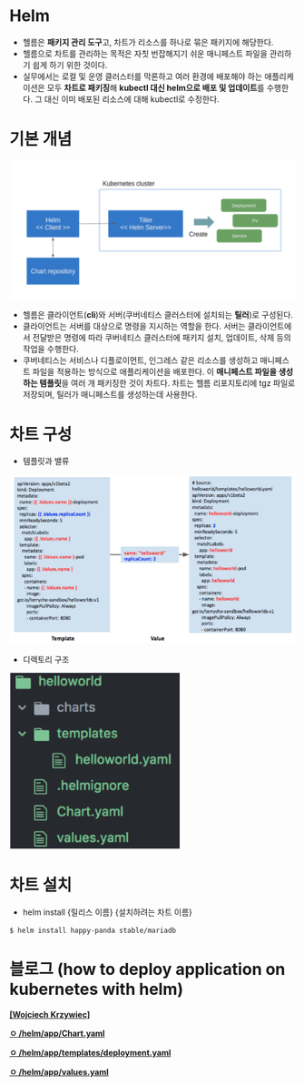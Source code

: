 Helm
=====

- 헬름은 **패키지 관리 도구**고, 차트가 리소스를 하나로 묶은 패키지에 해당한다. 
- 헬름으로 차트를 관리하는 목적은 자칫 번잡해지기 쉬운 매니페스트 파일을 관리하기 쉽게 하기 위한 것이다.
- 실무에서는 로컬 및 운영 클러스터를 막론하고 여러 환경에 배포해야 하는 애플리케이션은 모두 **차트로 패키징**해 **kubectl 대신 helm으로 배포 및 업데이트**를 수행한다. 그 대신 이미 배포된 리소스에 대해 kubectl로 수정한다.


기본 개념
=====

<img title="helm" src="./images/kubernetes/helm_basic.png" alt="helm" width="800px">

- 헬름은 클라이언트(**cli**)와 서버(쿠버네티스 클러스터에 설치되는 **틸러**)로 구성된다. 
- 클라이언트는 서버를 대상으로 명령을 지시하는 역할을 한다. 서버는 클라이언트에서 전달받은 명령에 따라 쿠버네티스 클러스터에 패키지 설치, 업데이트, 삭제 등의 작업을 수행한다.
- 쿠버네티스는 서비스나 디플로이먼트, 인그레스 같은 리소스를 생성하고 매니페스트 파일을 적용하는 방식으로 애플리케이션을 배포한다. 이 **매니페스트 파일을 생성하는 템플릿**을 여러 개 패키징한 것이 차트다. 차트는 헬름 리포지토리에 tgz 파일로 저장되며, 틸러가 매니페스트를 생성하는데 사용한다.


차트 구성
=====

- 템플릿과 밸류

<img title="helm" src="./images/kubernetes/helm_template_value_example.png" alt="helm" width="700px">

- 디렉토리 구조

<img title="helm" src="./images/kubernetes/helm_directory_example.png" alt="helm" width="300px">


차트 설치
=====

- helm install {릴리스 이름} {설치하려는 차트 이름}

```
$ helm install happy-panda stable/mariadb
```

블로그 (how to deploy application on kubernetes with helm)
=====

[**[Wojciech Krzywiec]**](https://wkrzywiec.medium.com/how-to-deploy-application-on-kubernetes-with-helm-39f545ad33b8)

[**ㅇ /helm/app/Chart.yaml**](https://github.com/wkrzywiec/k8s-helm-helmfile/blob/master/helm/app/Chart.yaml)

[**ㅇ /helm/app/templates/deployment.yaml**](https://github.com/wkrzywiec/k8s-helm-helmfile/blob/master/helm/app/templates/deployment.yaml)

[**ㅇ /helm/app/values.yaml**](https://github.com/wkrzywiec/k8s-helm-helmfile/blob/master/helm/app/values.yaml)
